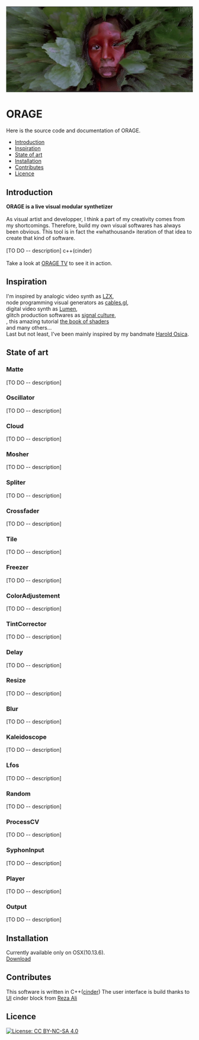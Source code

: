 [![IMAGE ALT TEXT HERE](./doc/pictures/pic.01.jpg)](./doc/pictures/pic.01.jpg)

# ORAGE
Here is the source code and documentation of ORAGE.

* [Introduction](#introduction)
* [Inspiration](#inspiration)
* [State of art](#state-of-art)
* [Installation](#installation)
* [Contributes](#contributes)
* [Licence](#licence)

## Introduction
__ORAGE is a live visual modular synthetizer__</br></br>
As visual artist and developper, I think a part of my creativity comes from my shortcomings. Therefore, build my own visual softwares has always been obvious.
This tool is in fact the «whathousand» iteration of that idea to create that kind of software.
</br></br>
[TO DO -- description] c++(cinder)
</br></br>
Take a look at [ORAGE TV](https://www.youtube.com/channel/UCZ0oXcxj3lE8kQSSsniIZ6w) to see it in action.
## Inspiration
I'm inspired by analogic video synth as [LZX](https://lzxindustries.net/),<br/>
node programming visual generators as [cables.gl](https://cables.gl/home),<br/>digital video synth as [Lumen](https://lumen-app.com/),<br/>
glitch production softwares as [signal culture](http://signalculture.org/),<br/>, 
this amazing tutorial [the book of shaders](https://thebookofshaders.com)<br/> and many others... <br/> Last but not least, I've been mainly inspired by my bandmate [Harold Osica](https://www.facebook.com/osicamusic).
## State of art
### Matte 
[TO DO -- description]
### Oscillator
[TO DO -- description]
### Cloud
[TO DO -- description]
### Mosher
[TO DO -- description]
### Spliter
[TO DO -- description]
### Crossfader
[TO DO -- description]
### Tile
[TO DO -- description]
### Freezer
[TO DO -- description]
### ColorAdjustement
[TO DO -- description]
### TintCorrector
[TO DO -- description]
### Delay
[TO DO -- description]
### Resize
[TO DO -- description]
### Blur
[TO DO -- description]
### Kaleidoscope
[TO DO -- description]
### Lfos
[TO DO -- description]
### Random
[TO DO -- description]
### ProcessCV
[TO DO -- description]
### SyphonInput
[TO DO -- description]
### Player
[TO DO -- description]
### Output
[TO DO -- description]

## Installation
Currently available only on OSX(10.13.6). <br/>
[Download](https://github.com/oogre/ORAGE/raw/master/Orage.app.zip)
## Contributes
This software is written in C++([cinder](https://github.com/cinder/Cinder))
The user interface is build thanks to [UI](https://github.com/rezaali/Cinder-UI) cinder block from [Reza Ali](https://www.syedrezaali.com/) 
## Licence
[![License: CC BY-NC-SA 4.0](https://img.shields.io/badge/License-CC%20BY--NC--SA%204.0-lightgrey.svg)](https://creativecommons.org/licenses/by-nc-sa/4.0/)